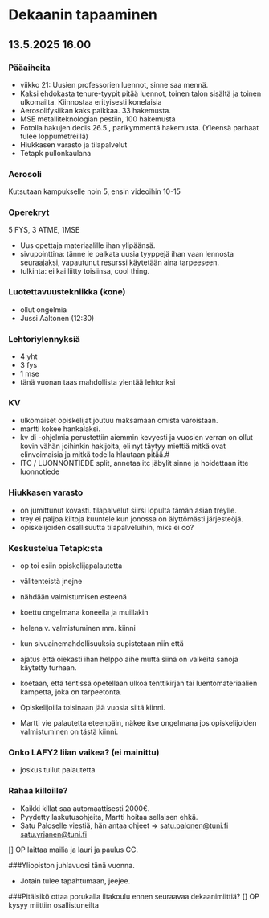 # Dekaanin tapaaminen 
## 13.5.2025 16.00

### Pääaiheita
* viikko 21: Uusien professorien luennot, sinne saa mennä.
* Kaksi ehdokasta tenure-tyypit pitää luennot, toinen talon sisältä ja toinen ulkomailta. Kiinnostaa erityisesti konelaisia
* Aerosolifysiikan kaks paikkaa. 33 hakemusta. 
* MSE metalliteknologian pestiin, 100 hakemusta
* Fotolla hakujen dedis 26.5., parikymmentä hakemusta. (Yleensä parhaat tulee loppumetreillä)
* Hiukkasen varasto ja tilapalvelut
* Tetapk pullonkaulana

### Aerosoli
Kutsutaan kampukselle noin 5, ensin videoihin 10-15

### Operekryt
5 FYS, 3 ATME, 1MSE
- Uus opettaja materiaalille ihan ylipäänsä. 
- sivupointtina: tänne ie palkata uusia tyyppejä ihan vaan lennosta seuraajaksi, vapautunut resurssi käytetään aina tarpeeseen.
- tulkinta: ei kai liitty toisiinsa, cool thing.

### Luotettavuustekniikka (kone)
- ollut ongelmia
- Jussi Aaltonen (12:30)

### Lehtoriylennyksiä
- 4 yht
- 3 fys
- 1 mse
- tänä vuonan taas mahdollista ylentää lehtoriksi 

### KV
- ulkomaiset opiskelijat joutuu maksamaan omista varoistaan.
- martti kokee hankalaksi.
- kv di -ohjelmia perustettiin aiemmin kevyesti ja vuosien verran on ollut kovin vähän joihinkin hakijoita, eli nyt täytyy miettiä mitkä ovat elinvoimaisia ja mitkä todella hlautaan pitää.#
- ITC / LUONNONTIEDE split, annetaa itc jäbylit sinne ja hoidettaan itte luonnotiede

### Hiukkasen varasto
- on jumittunut kovasti. tilapalvelut siirsi lopulta tämän asian treylle.
- trey ei paljoa kiltoja kuuntele kun jonossa on älyttömästi järjesteöjä.
- opiskelijoiden osallisuutta tilapalveluihin, miks ei oo?

### Keskustelua Tetapk:sta
- op toi esiin opiskelijapalautetta
- välitenteistä jnejne
- nähdään valmistumisen esteenä
- koettu ongelmana koneella ja muillakin
- helena v. valmistuminen mm. kiinni
- kun sivuainemahdollisuuksia supistetaan niin että
- ajatus että oiekasti ihan helppo aihe mutta siinä on vaikeita sanoja käytetty turhaan.
- koetaan, että tentissä opetellaan ulkoa tenttikirjan tai luentomateriaalien kampetta, joka on tarpeetonta.
- Opiskelijoilla toisinaan jää vuosia siitä kiinni.

- Martti vie palautetta eteenpäin, näkee itse ongelmana jos opiskelijoiden valmistuminen on tästä kiinni.

### Onko LAFY2 liian vaikea? (ei mainittu)
- joskus tullut palautetta

### Rahaa killoille?
* Kaikki killat saa automaattisesti 2000€. 
* Pyydetty laskutusohjeita, Martti hoitaa sellaisen ehkä.
* Satu Paloselle viestiä, hän antaa ohjeet =>
satu.palonen@tuni.fi 
satu.yrjanen@tuni.fi

[] OP laittaa mailia ja lauri ja paulus CC.

###Yliopiston juhlavuosi tänä vuonna.
- Jotain tulee tapahtumaan, jeejee.

###Pitäisikö ottaa porukalla iltakoulu ennen seuraavaa dekaanimiittiä?
[] OP kysyy miittiin osallistuneilta

